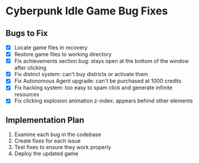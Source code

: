 # Cyberpunk Idle Game Bug Fixes

## Bugs to Fix
- [x] Locate game files in recovery
- [x] Restore game files to working directory
- [x] Fix achievements section bug: stays open at the bottom of the window after clicking
- [x] Fix district system: can't buy districts or activate them
- [x] Fix Autonomous Agent upgrade: can't be purchased at 1000 credits
- [x] Fix hacking system: too easy to spam click and generate infinite resources
- [x] Fix clicking explosion animation z-index: appears behind other elements

## Implementation Plan
1. Examine each bug in the codebase
2. Create fixes for each issue
3. Test fixes to ensure they work properly
4. Deploy the updated game
